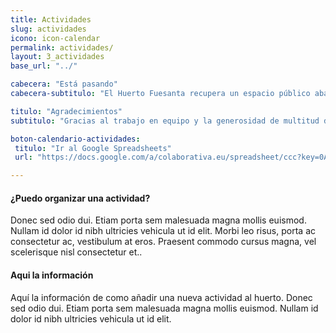 ```yaml
---
title: Actividades
slug: actividades
icono: icon-calendar
permalink: actividades/
layout: 3_actividades
base_url: "../"

cabecera: "Está pasando"
cabecera-subtitulo: "El Huerto Fuesanta recupera un espacio público abandonado del barrio de la Fuensanta en Córdoba"

titulo: "Agradecimientos"
subtitulo: "Gracias al trabajo en equipo y la generosidad de multitud de personas, colectivos y asociaciones el solar abandonado del antiguo cine Fuensanta ha pasado a ser motivo de orgullo de los vecinos del barrio y un ejemplo de éxito de gestión ciudadana del espacio público en Córdoba"

boton-calendario-actividades:
 titulo: "Ir al Google Spreadsheets"
 url: "https://docs.google.com/a/colaborativa.eu/spreadsheet/ccc?key=0ApaZkqgevJCgdEJkcjZycFpWdHRZV1ByTDNFMDlsUkE#gid=0"

---
```


#### ¿Puedo organizar una actividad?

Donec sed odio dui. Etiam porta sem malesuada magna mollis euismod. Nullam id dolor id nibh ultricies vehicula ut id elit. Morbi leo risus, porta ac consectetur ac, vestibulum at eros. Praesent commodo cursus magna, vel scelerisque nisl consectetur et..

#### Aqui la información

Aquí la información de como añadir una nueva actividad al huerto. Donec sed odio dui. Etiam porta sem malesuada magna mollis euismod. Nullam id dolor id nibh ultricies vehicula ut id elit.
